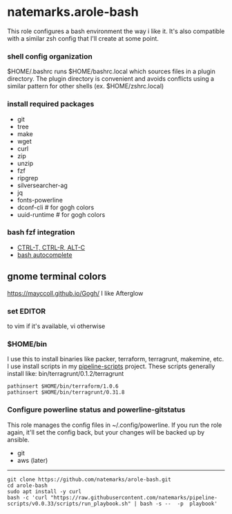 # natemarks.arole-bash

This role configures a bash environment the way i like it. It's also compatible with a similar zsh config that I'll create at some point.

### shell config organization
$HOME/.bashrc runs $HOME/bashrc.local which sources files in a plugin directory. The plugin directory is convenient and avoids conflicts using a similar pattern for other shells (ex. $HOME/zshrc.local)

### install required packages
 - git
 - tree
 - make
 - wget
 - curl
 - zip
 - unzip
 - fzf
 - ripgrep
 - silversearcher-ag
 - jq
 - fonts-powerline
 - dconf-cli  # for gogh colors
 - uuid-runtime  # for gogh colors

### bash fzf integration
 - [CTRL-T, CTRL-R, ALT-C](https://github.com/junegunn/fzf#key-bindings-for-command-line)
 - [bash autocomplete](https://github.com/junegunn/fzf#fuzzy-completion-for-bash-and-zsh)

## gnome terminal colors
https://mayccoll.github.io/Gogh/
I like Afterglow

### set EDITOR
to vim if it's available, vi otherwise

### $HOME/bin
I use this to install binaries like packer, terraform, terragrunt, makemine, etc. I use install scripts in my [pipeline-scripts](https://github.com/natemarks/pipeline-scripts) project. These scripts generally install like:
bin/terragrunt/0.1.2/terragrunt

```shell
pathinsert $HOME/bin/terraform/1.0.6
pathinsert $HOME/bin/terragrunt/0.31.8
```


### Configure powerline status and powerline-gitstatus

This role manages the config files in ~/.config/powerline. If you run the role again, it'll set the config back, but your changes will be backed up by ansible.
- git
- aws (later)

----------------

```shell
git clone https://github.com/natemarks/arole-bash.git
cd arole-bash
sudo apt install -y curl 
bash -c 'curl "https://raw.githubusercontent.com/natemarks/pipeline-scripts/v0.0.33/scripts/run_playbook.sh" | bash -s --  -p  playbook' 
```
